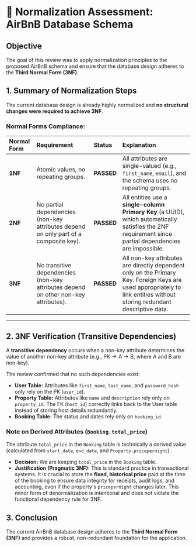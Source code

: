 # 💾 Normalization Assessment: AirBnB Database Schema

## Objective

The goal of this review was to apply normalization principles to the proposed AirBnB schema and ensure that the database design adheres to the **Third Normal Form ($\text{3NF}$)**.

## 1. Summary of Normalization Steps

The current database design is already highly normalized and **no structural changes were required to achieve $\text{3NF}$**.

### Normal Forms Compliance:

| Normal Form | Requirement | Status | Explanation |
| :--- | :--- | :--- | :--- |
| **1NF** | Atomic values, no repeating groups. | **PASSED** | All attributes are single-valued (e.g., `first_name`, `email`), and the schema uses no repeating groups. |
| **2NF** | No partial dependencies (non-key attributes depend on only part of a composite key). | **PASSED** | All entities use a **single-column Primary Key** (a UUID), which automatically satisfies the $\text{2NF}$ requirement since partial dependencies are impossible. |
| **3NF** | No transitive dependencies (non-key attributes depend on other non-key attributes). | **PASSED** | All non-key attributes are directly dependent only on the Primary Key. Foreign Keys are used appropriately to link entities without storing redundant descriptive data. |

---

## 2. $\text{3NF}$ Verification (Transitive Dependencies)

A **transitive dependency** occurs when a non-key attribute determines the value of another non-key attribute (e.g., $\text{PK} \to \text{A} \to \text{B}$, where $\text{A}$ and $\text{B}$ are non-key).

The review confirmed that no such dependencies exist:

* **User Table:** Attributes like `first_name`, `last_name`, and `password_hash` only rely on the $\text{PK}$ (`user_id`).
* **Property Table:** Attributes like `name` and `description` rely only on `property_id`. The $\text{FK}$ (`host_id`) correctly links back to the $\text{User}$ table instead of storing host details redundantly.
* **Booking Table:** The $\text{status}$ and dates rely only on `booking_id`.

### Note on Derived Attributes (`Booking.total_price`)

The attribute `total_price` in the `Booking` table is technically a derived value (calculated from `start_date`, `end_date`, and `Property.pricepernight`).

* **Decision:** We are keeping `total_price` in the `Booking` table.
* **Justification (Pragmatic $\text{3NF}$):** This is standard practice in transactional systems. It is crucial to store the **fixed, historical price** paid at the time of the booking to ensure data integrity for receipts, audit logs, and accounting, even if the property's `pricepernight` changes later. This minor form of denormalization is intentional and does not violate the functional dependency rule for $\text{3NF}$.

## 3. Conclusion

The current AirBnB database design adheres to the **Third Normal Form ($\text{3NF}$)** and provides a robust, non-redundant foundation for the application.
